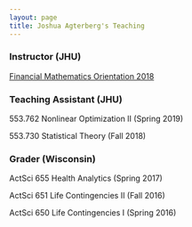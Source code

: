 ```yaml
---
layout: page
title: Joshua Agterberg's Teaching
---
```

<h3>Instructor (JHU)</h3>

[Financial Mathematics Orientation 2018](fm2018.html)


<h3>Teaching Assistant (JHU)</h3>

553.762 Nonlinear Optimization II (Spring 2019)

553.730 Statistical Theory (Fall 2018)


<h3>Grader (Wisconsin)</h3>

ActSci 655 Health Analytics (Spring 2017)

ActSci 651 Life Contingencies II (Fall 2016)

ActSci 650 Life Contingencies I (Spring 2016)

